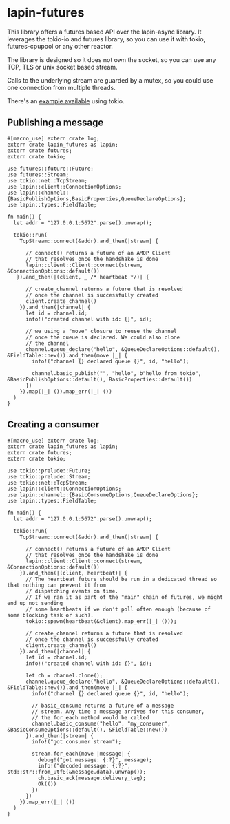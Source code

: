 # lapin-futures

This library offers a futures based API over the lapin-async library.
It leverages the tokio-io and futures library, so you can use it
with tokio, futures-cpupool or any other reactor.

The library is designed so it does not own the socket, so you
can use any TCP, TLS or unix socket based stream.

Calls to the underlying stream are guarded by a mutex, so you could
use one connection from multiple threads.

There's an [example available](https://github.com/Geal/lapin/blob/master/futures/examples/client.rs)
using tokio.

## Publishing a message

```rust,no_run
#[macro_use] extern crate log;
extern crate lapin_futures as lapin;
extern crate futures;
extern crate tokio;

use futures::future::Future;
use futures::Stream;
use tokio::net::TcpStream;
use lapin::client::ConnectionOptions;
use lapin::channel::{BasicPublishOptions,BasicProperties,QueueDeclareOptions};
use lapin::types::FieldTable;

fn main() {
  let addr = "127.0.0.1:5672".parse().unwrap();

  tokio::run(
    TcpStream::connect(&addr).and_then(|stream| {

      // connect() returns a future of an AMQP Client
      // that resolves once the handshake is done
      lapin::client::Client::connect(stream, &ConnectionOptions::default())
   }).and_then(|(client, _ /* heartbeat */)| {

      // create_channel returns a future that is resolved
      // once the channel is successfully created
      client.create_channel()
    }).and_then(|channel| {
      let id = channel.id;
      info!("created channel with id: {}", id);

      // we using a "move" closure to reuse the channel
      // once the queue is declared. We could also clone
      // the channel
      channel.queue_declare("hello", &QueueDeclareOptions::default(), &FieldTable::new()).and_then(move |_| {
        info!("channel {} declared queue {}", id, "hello");

        channel.basic_publish("", "hello", b"hello from tokio", &BasicPublishOptions::default(), BasicProperties::default())
      })
    }).map(|_| ()).map_err(|_| ())
  )
}
```

## Creating a consumer

```rust,no_run
#[macro_use] extern crate log;
extern crate lapin_futures as lapin;
extern crate futures;
extern crate tokio;

use tokio::prelude::Future;
use tokio::prelude::Stream;
use tokio::net::TcpStream;
use lapin::client::ConnectionOptions;
use lapin::channel::{BasicConsumeOptions,QueueDeclareOptions};
use lapin::types::FieldTable;

fn main() {
  let addr = "127.0.0.1:5672".parse().unwrap();

  tokio::run(
    TcpStream::connect(&addr).and_then(|stream| {

      // connect() returns a future of an AMQP Client
      // that resolves once the handshake is done
      lapin::client::Client::connect(stream, &ConnectionOptions::default())
    }).and_then(|(client, heartbeat)| {
      // The heartbeat future should be run in a dedicated thread so that nothing can prevent it from
      // dispatching events on time.
      // If we ran it as part of the "main" chain of futures, we might end up not sending
      // some heartbeats if we don't poll often enough (because of some blocking task or such).
      tokio::spawn(heartbeat(&client).map_err(|_| ()));

      // create_channel returns a future that is resolved
      // once the channel is successfully created
      client.create_channel()
    }).and_then(|channel| {
      let id = channel.id;
      info!("created channel with id: {}", id);

      let ch = channel.clone();
      channel.queue_declare("hello", &QueueDeclareOptions::default(), &FieldTable::new()).and_then(move |_| {
        info!("channel {} declared queue {}", id, "hello");

        // basic_consume returns a future of a message
        // stream. Any time a message arrives for this consumer,
        // the for_each method would be called
        channel.basic_consume("hello", "my_consumer", &BasicConsumeOptions::default(), &FieldTable::new())
      }).and_then(|stream| {
        info!("got consumer stream");

        stream.for_each(move |message| {
          debug!("got message: {:?}", message);
          info!("decoded message: {:?}", std::str::from_utf8(&message.data).unwrap());
          ch.basic_ack(message.delivery_tag);
          Ok(())
        })
      })
    }).map_err(|_| ())
  )
}
```
